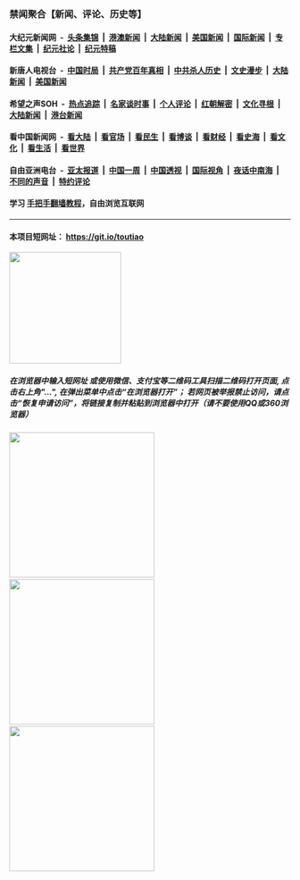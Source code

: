 ### 禁闻聚合【新闻、评论、历史等】

#### 大纪元新闻网 &nbsp;-&nbsp; [头条集锦](indexes/E头条集锦.md?t=03050531) &nbsp;|&nbsp; [港澳新闻](indexes/E港澳新闻.md?t=03050531)  &nbsp;|&nbsp; [大陆新闻](indexes/E大陆新闻.md?t=03050531) &nbsp;|&nbsp; [美国新闻](indexes/E美国新闻.md?t=03050531) &nbsp;|&nbsp; [国际新闻](indexes/E国际新闻.md?t=03050531) &nbsp;|&nbsp; [专栏文集](indexes/E专栏文集.md?t=03050531) &nbsp;|&nbsp; [纪元社论](indexes/E纪元社论.md?t=03050531) &nbsp;|&nbsp; [纪元特稿](indexes/E纪元特稿.md?t=03050531) 

#### 新唐人电视台 &nbsp;-&nbsp; [中国时局](indexes/N中国时局.md?t=03050531) &nbsp;|&nbsp; [共产党百年真相](indexes/N共产党百年真相.md?t=03050531) &nbsp;|&nbsp; [中共杀人历史](indexes/N中共杀人历史.md?t=03050531) &nbsp;|&nbsp; [文史漫步](indexes/N文史漫步.md?t=03050531) &nbsp;|&nbsp; [大陆新闻](indexes/N大陆新闻.md?t=03050531) &nbsp;|&nbsp; [美国新闻](indexes/N美国新闻.md?t=03050531)

#### 希望之声SOH &nbsp;-&nbsp; [热点追踪](indexes/H热点追踪.md?t=03050531) &nbsp;|&nbsp; [名家谈时事](indexes/H名家谈时事.md?t=03050531) &nbsp;|&nbsp; [个人评论](indexes/H个人评论.md?t=03050531)  &nbsp;|&nbsp; [红朝解密](indexes/H红朝解密.md?t=03050531) &nbsp;|&nbsp; [文化寻根](indexes/H文化寻根.md?t=03050531) &nbsp;|&nbsp; [大陆新闻](indexes/H大陆新闻.md?t=03050531) &nbsp;|&nbsp; [港台新闻](indexes/H港台新闻.md?t=03050531)

#### 看中国新闻网 &nbsp;-&nbsp; [看大陆](indexes/S看大陆.md?t=03050531) &nbsp;|&nbsp; [看官场](indexes/S看官场.md?t=03050531) &nbsp;|&nbsp; [看民生](indexes/S看民生.md?t=03050531)  &nbsp;|&nbsp; [看博谈](indexes/S看博谈.md?t=03050531) &nbsp;|&nbsp; [看财经](indexes/S看财经.md?t=03050531) &nbsp;|&nbsp; [看史海](indexes/S看史海.md?t=03050531) &nbsp;|&nbsp; [看文化](indexes/S看文化.md?t=03050531) &nbsp;|&nbsp; [看生活](indexes/S看生活.md?t=03050531) &nbsp;|&nbsp; [看世界](indexes/S看世界.md?t=03050531)

#### 自由亚洲电台 &nbsp;-&nbsp; [亚太报道](indexes/R亚太报道.md?t=03050531) &nbsp;|&nbsp; [中国一周](indexes/R中国一周.md?t=03050531) &nbsp;|&nbsp; [中国透视](indexes/R中国透视.md?t=03050531)  &nbsp;|&nbsp; [国际视角](indexes/R国际视角.md?t=03050531) &nbsp;|&nbsp; [夜话中南海](indexes/R夜话中南海.md?t=03050531) &nbsp;|&nbsp; [不同的声音](indexes/R不同的声音.md?t=03050531) &nbsp;|&nbsp; [特约评论](indexes/R特约评论.md?t=03050531)

#### 学习 [手把手翻墙教程](https://github.com/gfw-breaker/guides/wiki)，自由浏览互联网

----

#### 本项目短网址： https://git.io/toutiao
<img src="https://raw.githubusercontent.com/gfw-breaker/banned-news/master/scripts/img/qr.png" width="200px"/>  

##### 在浏览器中输入短网址 或使用微信、支付宝等二维码工具扫描二维码打开页面, 点击右上角"...", 在弹出菜单中点击“在浏览器打开”； 若网页被举报禁止访问，请点击“恢复申请访问”，将链接复制并粘贴到浏览器中打开（请不要使用QQ或360浏览器）

<img src="https://raw.githubusercontent.com/gfw-breaker/banned-news/master/scripts/img/1.png" width="260px"/> &nbsp; <img src="https://raw.githubusercontent.com/gfw-breaker/banned-news/master/scripts/img/2.png" width="260px"/> &nbsp; <img src="https://raw.githubusercontent.com/gfw-breaker/banned-news/master/scripts/img/3.png" width="260px"/>
